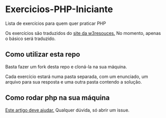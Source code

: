 # Exercicios-PHP-Iniciante
Lista de exercícios para quem quer praticar PHP

Os exercícios são traduzidos do [site da w3resouces.](https://www.w3resource.com/php-exercises/php-basic-exercises.php) No momento, apenas o básico será traduzido.

## Como utilizar esta repo

Basta fazer um fork desta repo e cloná-la na sua máquina.

Cada exercício estará numa pasta separada, com um enunciado, um arquivo para sua resposta e uma outra pasta contendo a solução.

## Como rodar php na sua máquina

[Este artigo deve ajudar.](https://pt.stackoverflow.com/questions/361581/como-usar-o-php-na-linha-de-comando) Qualquer dúvida, só abrir um issue.